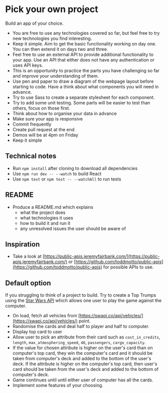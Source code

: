 # Pick your own project

Build an app of your choice.

- You are free to use any technologies covered so far, but feel free to try new technologies you find interesting.
- Keep it simple. Aim to get the basic functionality working on day one. You can then extend it on days two and three.
- Feel free to use an external API to provide additional functionality to your app. Use an API that either does not have any authentication or uses API keys.
- This is an opportunity to practice the parts you have challenging so far and improve your understanding of them.
- Use pen and paper to draw a diagram of the webpage layout before starting to code. Have a think about what components you will need in advance.
- Try to use Sass to create a separate stylesheet for each component.
- Try to add some unit testing. Some parts will be easier to test than others, focus on those first.
- Think about how to organise your data in advance
- Make sure your app is responsive
- Commit frequently
- Create pull request at the end
- Demos will be at 4pm on Friday
- Keep it simple

## Technical notes

* Run `npm install` after cloning to download all dependencies
* Use `npm run dev -- --watch` to build React
* Use `npm test` or `npm test -- --watchAll` to run tests

## README

* Produce a README.md which explains
  * what the project does
  * what technologies it uses
  * how to build it and run it
  * any unresolved issues the user should be aware of

## Inspiration

- Take a look at [https://public-apis.jeremyfairbank.com/](https://public-apis.jeremyfairbank.com/) or [https://github.com/toddmotto/public-apis](https://github.com/toddmotto/public-apis) for possible APIs to use.

## Default option

If you struggling to think of a project to build. Try to create a Top Trumps using the [Star Wars API](https://swapi.co/) which allows one user to play the game against the computer.

- On load, fetch all vehicles from [https://swapi.co/api/vehicles/](https://swapi.co/api/vehicles/) point.
- Randomise the cards and deal half to player and half to computer.
- Display top card to user
- Allow user to pick an attribute from their card such as `cost_in_credits`, `length`, `max_atmosphering_speed`, `46`, `passengers`, `cargo_capacity`.
- If the value for chosen attribute is higher on the user's card than on computer's top card, they win the computer's card and it should be taken from computer's deck and added to the bottom of the user's deck. If the attribute is higher on the computer's top card, then user's card should be taken from the user's deck and added to the bottom of computer's deck.
- Game continues until until either user of computer has all the cards.
- Implement some features of your choosing.
